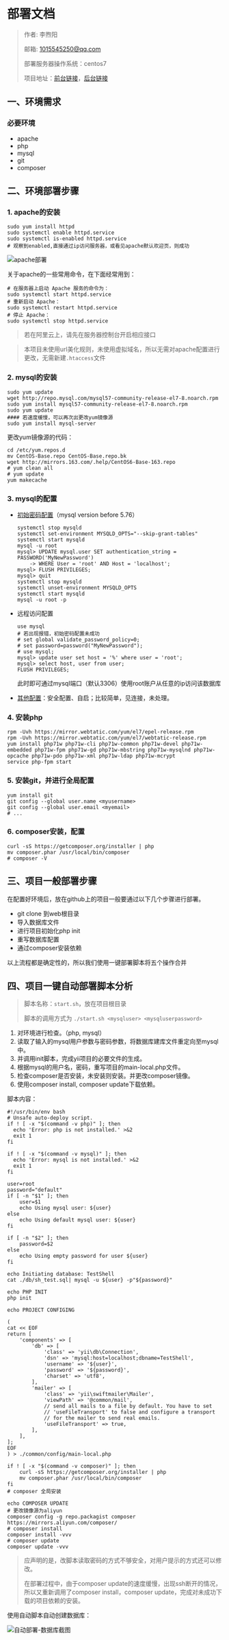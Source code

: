 # 部署文档

> 作者: 李煦阳
>
> 邮箱: 1015545250@qq.com
>
> 部署服务器操作系统：centos7
>
> 项目地址：[前台链接](http://129.204.27.224/nku-calendar/frontend/web/index.php)，[后台链接](http://129.204.27.224/nku-calendar/backend/web/index.php?r=site)

## 一、环境需求

### 必要环境

- apache
- php
- mysql
- git
- composer

## 二、环境部署步骤

### 1. apache的安装

```shell
sudo yum install httpd
sudo systemctl enable httpd.service
sudo systemctl is-enabled httpd.service
# 观察到enabled,直接通过ip访问服务器，或看见apache默认欢迎页，则成功
```

![apache部署](./apache部署.png)

关于apache的一些常用命令，在下面经常用到：

```shell
# 在服务器上启动 Apache 服务的命令为：
sudo systemctl start httpd.service
# 重新启动 Apache：
sudo systemctl restart httpd.service
# 停止 Apache：
sudo systemctl stop httpd.service
```

> 若在阿里云上，请先在服务器控制台开启相应接口

> 本项目未使用url美化规则，未使用虚拟域名，所以无需对apache配置进行更改，无需新建`.htaccess`文件

### 2. mysql的安装

```shell
sudo yum update
wget http://repo.mysql.com/mysql57-community-release-el7-8.noarch.rpm
sudo yum install mysql57-community-release-el7-8.noarch.rpm
sudo yum update
#### 若速度缓慢，可以再次出更改yum镜像源
sudo yum install mysql-server
```

更改yum镜像源的代码：

```shell
cd /etc/yum.repos.d 
mv CentOS-Base.repo CentOS-Base.repo.bk
wget http://mirrors.163.com/.help/CentOS6-Base-163.repo
# yum clean all
# yum update
yum makecache
```

### 3. mysql的配置

* [初始密码配置](<https://stackoverflow.com/questions/33510184/change-mysql-root-password-on-centos7>)（mysql version before 5.76）

  ```shell
  systemctl stop mysqld
  systemctl set-environment MYSQLD_OPTS="--skip-grant-tables"
  systemctl start mysqld
  mysql -u root
  mysql> UPDATE mysql.user SET authentication_string = PASSWORD('MyNewPassword')
      -> WHERE User = 'root' AND Host = 'localhost';
  mysql> FLUSH PRIVILEGES;
  mysql> quit
  systemctl stop mysqld
  systemctl unset-environment MYSQLD_OPTS
  systemctl start mysqld
  mysql -u root -p
  ```

* 远程访问配置

  ```shell
  use mysql
  # 若出现报错，初始密码配置未成功
  # set global validate_password_policy=0;
  # set password=password("MyNewPassword");
  # use mysql;
  mysql> update user set host = '%' where user = 'root'; 
  mysql> select host, user from user;
  FLUSH PRIVILEGES;
  ```

  此时即可通过mysql端口（默认3306）使用root账户从任意的ip访问该数据库

* [其他配置]((<https://www.jianshu.com/p/a482a0f8adfd>))：安全配置、自启；比较简单，见连接，未处理。

### 4. 安装php

  ```shell
rpm -Uvh https://mirror.webtatic.com/yum/el7/epel-release.rpm
rpm -Uvh https://mirror.webtatic.com/yum/el7/webtatic-release.rpm
yum install php71w php71w-cli php71w-common php71w-devel php71w-embedded php71w-fpm php71w-gd php71w-mbstring php71w-mysqlnd php71w-opcache php71w-pdo php71w-xml php71w-ldap php71w-mcrypt
service php-fpm start
  ```

### 5. 安装git，并进行全局配置

  ```shell
yum install git
git config --global user.name <myusername>
git config --global user.email <myemail>
# ...
  ```

### 6. composer安装，配置

```shell
curl -sS https://getcomposer.org/installer | php
mv composer.phar /usr/local/bin/composer
# composer -V
```

## 三、项目一般部署步骤

在配置好环境后，放在github上的项目一般要通过以下几个步骤进行部署。

* git clone 到web根目录
* 导入数据库文件
* 进行项目初始化php init
* 重写数据库配置
* 通过composer安装依赖

以上流程都是确定性的，所以我们使用一键部署脚本将五个操作合并

## 四、项目一键自动部署脚本分析

> 脚本名称：`start.sh`，放在项目根目录
>
> 脚本的调用方式为 `./start.sh <mysqluser> <mysqluserpassword>`

1. 对环境进行检查。（php, mysql）
2. 读取了输入的mysql用户参数与密码参数，将数据库建库文件重定向至mysql中。
3. 并调用init脚本，完成yii项目的必要文件的生成。
4. 根据mysql的用户名，密码，重写项目的main-local.php文件。
5. 检查composer是否安装，未安装则安装。并更改composer镜像。
6. 使用composer install, composer update下载依赖。

脚本内容：

```shell
#!/usr/bin/env bash
# Unsafe auto-deploy script.
if ! [ -x "$(command -v php)" ]; then
  echo 'Error: php is not installed.' >&2
  exit 1
fi

if ! [ -x "$(command -v mysql)" ]; then
  echo 'Error: mysql is not installed.' >&2
  exit 1
fi

user=root
password="default"
if [ -n "$1" ]; then
    user=$1
    echo Using mysql user: ${user}
else
    echo Using default mysql user: ${user}
fi

if [ -n "$2" ]; then
    password=$2
else
    echo Using empty password for user ${user}
fi

echo Initiating database: TestShell
cat ./db/sh_test.sql| mysql -u ${user} -p"${password}"

echo PHP INIT
php init

echo PROJECT CONFIGING

(
cat << EOF
return [
    'components' => [
        'db' => [
            'class' => 'yii\db\Connection',
            'dsn' => 'mysql:host=localhost;dbname=TestShell',
            'username' => '${user}',
            'password' => '${password}',
            'charset' => 'utf8',
        ],
        'mailer' => [
            'class' => 'yii\swiftmailer\Mailer',
            'viewPath' => '@common/mail',
            // send all mails to a file by default. You have to set
            // 'useFileTransport' to false and configure a transport
            // for the mailer to send real emails.
            'useFileTransport' => true,
        ],
    ],
];
EOF
) > ./common/config/main-local.php

if ! [ -x "$(command -v composer)" ]; then
    curl -sS https://getcomposer.org/installer | php
    mv composer.phar /usr/local/bin/composer
fi
# composer 全局安装

echo COMPOSER UPDATE
# 更改镜像源为aliyun
composer config -g repo.packagist composer https://mirrors.aliyun.com/composer/
# composer install
composer install -vvv
# composer update
composer update -vvv
```

> 应声明的是，改脚本读取密码的方式不够安全，对用户提示的方式还可以修改。
>
> 在部署过程中，由于composer update的速度缓慢，出现ssh断开的情况，所以又重新调用了composer install，composer update，完成对未成功下载的项目依赖的安装。

使用自动脚本自动创建数据库：

![自动部署-数据库截图](./自动部署-数据库截图.png)